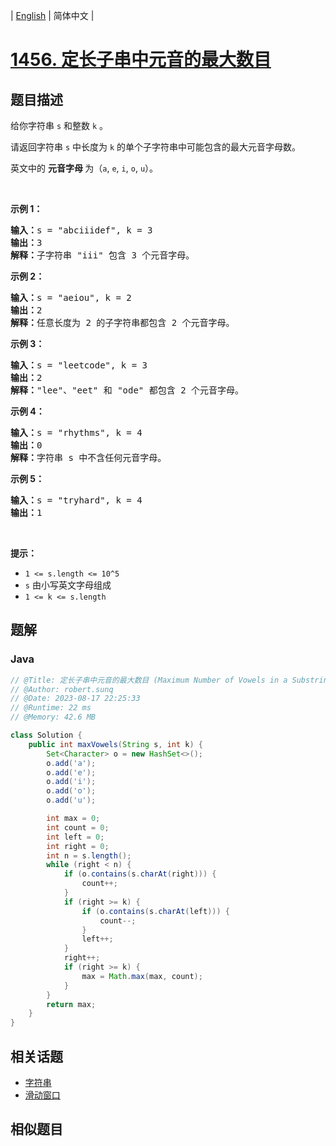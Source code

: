 
| [English](README_EN.md) | 简体中文 |

# [1456. 定长子串中元音的最大数目](https://leetcode.cn//problems/maximum-number-of-vowels-in-a-substring-of-given-length/)

## 题目描述

<p>给你字符串 <code>s</code> 和整数 <code>k</code> 。</p>

<p>请返回字符串 <code>s</code> 中长度为 <code>k</code> 的单个子字符串中可能包含的最大元音字母数。</p>

<p>英文中的 <strong>元音字母 </strong>为（<code>a</code>, <code>e</code>, <code>i</code>, <code>o</code>, <code>u</code>）。</p>

<p>&nbsp;</p>

<p><strong>示例 1：</strong></p>

<pre><strong>输入：</strong>s = &quot;abciiidef&quot;, k = 3
<strong>输出：</strong>3
<strong>解释：</strong>子字符串 &quot;iii&quot; 包含 3 个元音字母。
</pre>

<p><strong>示例 2：</strong></p>

<pre><strong>输入：</strong>s = &quot;aeiou&quot;, k = 2
<strong>输出：</strong>2
<strong>解释：</strong>任意长度为 2 的子字符串都包含 2 个元音字母。
</pre>

<p><strong>示例 3：</strong></p>

<pre><strong>输入：</strong>s = &quot;leetcode&quot;, k = 3
<strong>输出：</strong>2
<strong>解释：</strong>&quot;lee&quot;、&quot;eet&quot; 和 &quot;ode&quot; 都包含 2 个元音字母。
</pre>

<p><strong>示例 4：</strong></p>

<pre><strong>输入：</strong>s = &quot;rhythms&quot;, k = 4
<strong>输出：</strong>0
<strong>解释：</strong>字符串 s 中不含任何元音字母。
</pre>

<p><strong>示例 5：</strong></p>

<pre><strong>输入：</strong>s = &quot;tryhard&quot;, k = 4
<strong>输出：</strong>1
</pre>

<p>&nbsp;</p>

<p><strong>提示：</strong></p>

<ul>
	<li><code>1 &lt;= s.length &lt;= 10^5</code></li>
	<li><code>s</code> 由小写英文字母组成</li>
	<li><code>1 &lt;= k &lt;= s.length</code></li>
</ul>


## 题解


### Java

```Java
// @Title: 定长子串中元音的最大数目 (Maximum Number of Vowels in a Substring of Given Length)
// @Author: robert.sunq
// @Date: 2023-08-17 22:25:33
// @Runtime: 22 ms
// @Memory: 42.6 MB

class Solution {
    public int maxVowels(String s, int k) {
        Set<Character> o = new HashSet<>();
        o.add('a');
        o.add('e');
        o.add('i');
        o.add('o');
        o.add('u');

        int max = 0;
        int count = 0;
        int left = 0;
        int right = 0;
        int n = s.length();
        while (right < n) {
            if (o.contains(s.charAt(right))) {
                count++;
            }
            if (right >= k) {
                if (o.contains(s.charAt(left))) {
                    count--;
                }
                left++;
            }
            right++;
            if (right >= k) {
                max = Math.max(max, count);
            }
        }
        return max;
    }
}
```



## 相关话题

- [字符串](https://leetcode.cn//tag/string)
- [滑动窗口](https://leetcode.cn//tag/sliding-window)

## 相似题目



